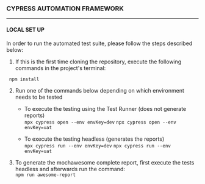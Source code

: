 ### CYPRESS AUTOMATION FRAMEWORK
----------------------------------------------------------------------------

#### LOCAL SET UP
In order to run the automated test suite, please follow the steps described below:

1. If this is the first time cloning the repository, execute the following commands in the project's terminal:
```
 npm install
```

2. Run one of the commands below depending on which environment needs to be tested  
   - To execute the testing using the Test Runner (does not generate reports)  
   `npx cypress open --env envKey=dev`
   `npx cypress open --env envKey=uat`

   - To execute the testing headless (generates the reports)  
   `npx cypress run --env envKey=dev`
   `npx cypress run --env envKey=uat`

3. To generate the mochawesome complete report, first execute the tests headless and afterwards run the command:  
   `npm run awesome-report`
